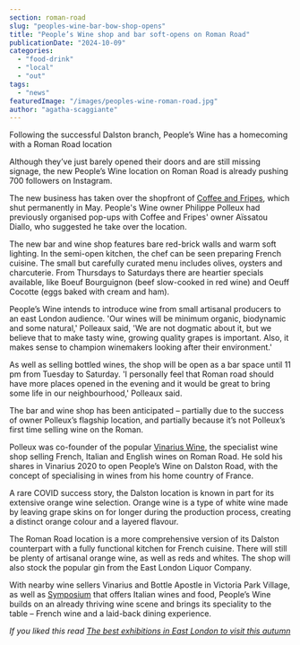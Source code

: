 ```yaml
---
section: roman-road
slug: "peoples-wine-bar-bow-shop-opens"
title: "People’s Wine shop and bar soft-opens on Roman Road"
publicationDate: "2024-10-09"
categories: 
  - "food-drink"
  - "local"
  - "out"
tags: 
  - "news"
featuredImage: "/images/peoples-wine-roman-road.jpg"
author: "agatha-scaggiante"
---
```


Following the successful Dalston branch, People’s Wine has a homecoming with a Roman Road location

Although they’ve just barely opened their doors and are still missing signage, the new People’s Wine location on Roman Road is already pushing 700 followers on Instagram.

The new business has taken over the shopfront of [Coffee and Fripes](https://romanroadlondon.com/coffee-fripes-cafe-open/), which shut permanently in May. People's Wine owner Philippe Polleux had previously organised pop-ups with Coffee and Fripes' owner Aïssatou Diallo, who suggested he take over the location.

The new bar and wine shop features bare red-brick walls and warm soft lighting. In the semi-open kitchen, the chef can be seen preparing French cuisine. The small but carefully curated menu includes olives, oysters and charcuterie. From Thursdays to Saturdays there are heartier specials available, like Boeuf Bourguignon (beef slow-cooked in red wine) and Oeuff Cocotte (eggs baked with cream and ham). 

People’s Wine intends to introduce wine from small artisanal producers to an east London audience. 'Our wines will be minimum organic, biodynamic and some natural,' Polleaux said, 'We are not dogmatic about it, but we believe that to make tasty wine, growing quality grapes is important. Also, it makes sense to champion winemakers looking after their environment.'

As well as selling bottled wines, the shop will be open as a bar space until 11 pm from Tuesday to Saturday. 'I personally feel that Roman road should have more places opened in the evening and it would be great to bring some life in our neighbourhood,' Polleaux said.

The bar and wine shop has been anticipated – partially due to the success of owner Polleux’s flagship location, and partially because it’s not Polleux’s first time selling wine on the Roman.

Polleux was co-founder of the popular [Vinarius Wine](https://romanroadlondon.com/vinarius-bringing-italian-french-now-english-wines-roman-road/), the specialist wine shop selling French, Italian and English wines on Roman Road. He sold his shares in Vinarius 2020 to open People’s Wine on Dalston Road, with the concept of specialising in wines from his home country of France.

A rare COVID success story, the Dalston location is known in part for its extensive orange wine selection. Orange wine is a type of white wine made by leaving grape skins on for longer during the production process, creating a distinct orange colour and a layered flavour.  

The Roman Road location is a more comprehensive version of its Dalston counterpart with a fully functional kitchen for French cuisine. There will still be plenty of artisanal orange wine, as well as reds and whites. The shop will also stock the popular gin from the East London Liquor Company.

With nearby wine sellers Vinarius and Bottle Apostle in Victoria Park Village, as well as [Symposium](https://romanroadlondon.com/places/symposium/) that offers Italian wines and food, People’s Wine builds on an already thriving wine scene and brings its speciality to the table – French wine and a laid-back dining experience.

_If you liked this read [The best exhibitions in East London to visit this autumn](https://romanroadlondon.com/art-exhibitions-east-london/)_
